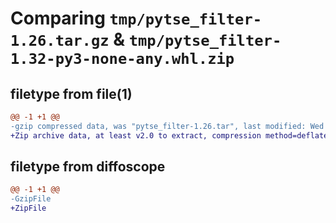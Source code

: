 # Comparing `tmp/pytse_filter-1.26.tar.gz` & `tmp/pytse_filter-1.32-py3-none-any.whl.zip`

## filetype from file(1)

```diff
@@ -1 +1 @@
-gzip compressed data, was "pytse_filter-1.26.tar", last modified: Wed Apr 10 09:54:32 2024, max compression
+Zip archive data, at least v2.0 to extract, compression method=deflate
```

## filetype from diffoscope

```diff
@@ -1 +1 @@
-GzipFile
+ZipFile
```

